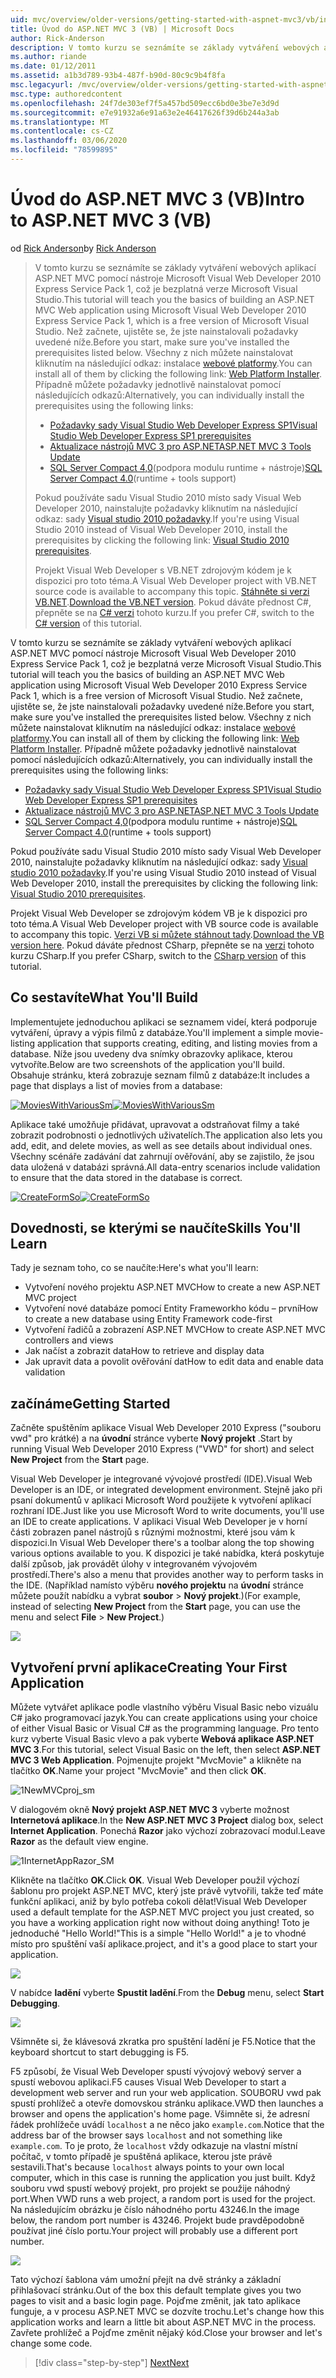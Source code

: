 ```yaml
---
uid: mvc/overview/older-versions/getting-started-with-aspnet-mvc3/vb/intro-to-aspnet-mvc-3
title: Úvod do ASP.NET MVC 3 (VB) | Microsoft Docs
author: Rick-Anderson
description: V tomto kurzu se seznámíte se základy vytváření webových aplikací ASP.NET MVC pomocí nástroje Microsoft Visual Web Developer 2010 Express Service Pack 1, který je...
ms.author: riande
ms.date: 01/12/2011
ms.assetid: a1b3d789-93b4-487f-b90d-80c9c9b4f8fa
msc.legacyurl: /mvc/overview/older-versions/getting-started-with-aspnet-mvc3/vb/intro-to-aspnet-mvc-3
msc.type: authoredcontent
ms.openlocfilehash: 24f7de303ef7f5a457bd509ecc6bd0e3be7e3d9d
ms.sourcegitcommit: e7e91932a6e91a63e2e46417626f39d6b244a3ab
ms.translationtype: MT
ms.contentlocale: cs-CZ
ms.lasthandoff: 03/06/2020
ms.locfileid: "78599895"
---
```

# <a name="intro-to-aspnet-mvc-3-vb"></a><span data-ttu-id="c8170-103">Úvod do ASP.NET MVC 3 (VB)</span><span class="sxs-lookup"><span data-stu-id="c8170-103">Intro to ASP.NET MVC 3 (VB)</span></span>

<span data-ttu-id="c8170-104">od [Rick Anderson](https://twitter.com/RickAndMSFT)</span><span class="sxs-lookup"><span data-stu-id="c8170-104">by [Rick Anderson](https://twitter.com/RickAndMSFT)</span></span>

> <span data-ttu-id="c8170-105">V tomto kurzu se seznámíte se základy vytváření webových aplikací ASP.NET MVC pomocí nástroje Microsoft Visual Web Developer 2010 Express Service Pack 1, což je bezplatná verze Microsoft Visual Studio.</span><span class="sxs-lookup"><span data-stu-id="c8170-105">This tutorial will teach you the basics of building an ASP.NET MVC Web application using Microsoft Visual Web Developer 2010 Express Service Pack 1, which is a free version of Microsoft Visual Studio.</span></span> <span data-ttu-id="c8170-106">Než začnete, ujistěte se, že jste nainstalovali požadavky uvedené níže.</span><span class="sxs-lookup"><span data-stu-id="c8170-106">Before you start, make sure you've installed the prerequisites listed below.</span></span> <span data-ttu-id="c8170-107">Všechny z nich můžete nainstalovat kliknutím na následující odkaz: instalace [webové platformy](https://www.microsoft.com/web/gallery/install.aspx?appid=VWD2010SP1Pack).</span><span class="sxs-lookup"><span data-stu-id="c8170-107">You can install all of them by clicking the following link: [Web Platform Installer](https://www.microsoft.com/web/gallery/install.aspx?appid=VWD2010SP1Pack).</span></span> <span data-ttu-id="c8170-108">Případně můžete požadavky jednotlivě nainstalovat pomocí následujících odkazů:</span><span class="sxs-lookup"><span data-stu-id="c8170-108">Alternatively, you can individually install the prerequisites using the following links:</span></span>
> 
> - [<span data-ttu-id="c8170-109">Požadavky sady Visual Studio Web Developer Express SP1</span><span class="sxs-lookup"><span data-stu-id="c8170-109">Visual Studio Web Developer Express SP1 prerequisites</span></span>](https://www.microsoft.com/web/gallery/install.aspx?appid=VWD2010SP1Pack)
> - [<span data-ttu-id="c8170-110">Aktualizace nástrojů MVC 3 pro ASP.NET</span><span class="sxs-lookup"><span data-stu-id="c8170-110">ASP.NET MVC 3 Tools Update</span></span>](https://www.microsoft.com/web/gallery/install.aspx?appsxml=&amp;appid=MVC3)
> - <span data-ttu-id="c8170-111">[SQL Server Compact 4,0](https://www.microsoft.com/web/gallery/install.aspx?appid=SQLCE;SQLCEVSTools_4_0)(podpora modulu runtime + nástroje)</span><span class="sxs-lookup"><span data-stu-id="c8170-111">[SQL Server Compact 4.0](https://www.microsoft.com/web/gallery/install.aspx?appid=SQLCE;SQLCEVSTools_4_0)(runtime + tools support)</span></span>
> 
> <span data-ttu-id="c8170-112">Pokud používáte sadu Visual Studio 2010 místo sady Visual Web Developer 2010, nainstalujte požadavky kliknutím na následující odkaz: sady [Visual studio 2010 požadavky](https://www.microsoft.com/web/gallery/install.aspx?appsxml=&amp;appid=VS2010SP1Pack).</span><span class="sxs-lookup"><span data-stu-id="c8170-112">If you're using Visual Studio 2010 instead of Visual Web Developer 2010, install the prerequisites by clicking the following link: [Visual Studio 2010 prerequisites](https://www.microsoft.com/web/gallery/install.aspx?appsxml=&amp;appid=VS2010SP1Pack).</span></span>
> 
> <span data-ttu-id="c8170-113">Projekt Visual Web Developer s VB.NET zdrojovým kódem je k dispozici pro toto téma.</span><span class="sxs-lookup"><span data-stu-id="c8170-113">A Visual Web Developer project with VB.NET source code is available to accompany this topic.</span></span> <span data-ttu-id="c8170-114">[Stáhněte si verzi VB.NET](https://code.msdn.microsoft.com/Introduction-to-MVC-3-10d1b098).</span><span class="sxs-lookup"><span data-stu-id="c8170-114">[Download the VB.NET version](https://code.msdn.microsoft.com/Introduction-to-MVC-3-10d1b098).</span></span> <span data-ttu-id="c8170-115">Pokud dáváte přednost C#, přepněte se na [ C# verzi](../cs/intro-to-aspnet-mvc-3.md) tohoto kurzu.</span><span class="sxs-lookup"><span data-stu-id="c8170-115">If you prefer C#, switch to the [C# version](../cs/intro-to-aspnet-mvc-3.md) of this tutorial.</span></span>

<span data-ttu-id="c8170-116">V tomto kurzu se seznámíte se základy vytváření webových aplikací ASP.NET MVC pomocí nástroje Microsoft Visual Web Developer 2010 Express Service Pack 1, což je bezplatná verze Microsoft Visual Studio.</span><span class="sxs-lookup"><span data-stu-id="c8170-116">This tutorial will teach you the basics of building an ASP.NET MVC Web application using Microsoft Visual Web Developer 2010 Express Service Pack 1, which is a free version of Microsoft Visual Studio.</span></span> <span data-ttu-id="c8170-117">Než začnete, ujistěte se, že jste nainstalovali požadavky uvedené níže.</span><span class="sxs-lookup"><span data-stu-id="c8170-117">Before you start, make sure you've installed the prerequisites listed below.</span></span> <span data-ttu-id="c8170-118">Všechny z nich můžete nainstalovat kliknutím na následující odkaz: instalace [webové platformy](https://www.microsoft.com/web/gallery/install.aspx?appid=VWD2010SP1Pack).</span><span class="sxs-lookup"><span data-stu-id="c8170-118">You can install all of them by clicking the following link: [Web Platform Installer](https://www.microsoft.com/web/gallery/install.aspx?appid=VWD2010SP1Pack).</span></span> <span data-ttu-id="c8170-119">Případně můžete požadavky jednotlivě nainstalovat pomocí následujících odkazů:</span><span class="sxs-lookup"><span data-stu-id="c8170-119">Alternatively, you can individually install the prerequisites using the following links:</span></span>

- [<span data-ttu-id="c8170-120">Požadavky sady Visual Studio Web Developer Express SP1</span><span class="sxs-lookup"><span data-stu-id="c8170-120">Visual Studio Web Developer Express SP1 prerequisites</span></span>](https://www.microsoft.com/web/gallery/install.aspx?appid=VWD2010SP1Pack)
- [<span data-ttu-id="c8170-121">Aktualizace nástrojů MVC 3 pro ASP.NET</span><span class="sxs-lookup"><span data-stu-id="c8170-121">ASP.NET MVC 3 Tools Update</span></span>](https://www.microsoft.com/web/gallery/install.aspx?appsxml=&amp;appid=MVC3)
- <span data-ttu-id="c8170-122">[SQL Server Compact 4,0](https://www.microsoft.com/web/gallery/install.aspx?appid=SQLCE;SQLCEVSTools_4_0)(podpora modulu runtime + nástroje)</span><span class="sxs-lookup"><span data-stu-id="c8170-122">[SQL Server Compact 4.0](https://www.microsoft.com/web/gallery/install.aspx?appid=SQLCE;SQLCEVSTools_4_0)(runtime + tools support)</span></span>

<span data-ttu-id="c8170-123">Pokud používáte sadu Visual Studio 2010 místo sady Visual Web Developer 2010, nainstalujte požadavky kliknutím na následující odkaz: sady [Visual studio 2010 požadavky](https://www.microsoft.com/web/gallery/install.aspx?appsxml=&amp;appid=VS2010SP1Pack).</span><span class="sxs-lookup"><span data-stu-id="c8170-123">If you're using Visual Studio 2010 instead of Visual Web Developer 2010, install the prerequisites by clicking the following link: [Visual Studio 2010 prerequisites](https://www.microsoft.com/web/gallery/install.aspx?appsxml=&amp;appid=VS2010SP1Pack).</span></span>

<span data-ttu-id="c8170-124">Projekt Visual Web Developer se zdrojovým kódem VB je k dispozici pro toto téma.</span><span class="sxs-lookup"><span data-stu-id="c8170-124">A Visual Web Developer project with VB source code is available to accompany this topic.</span></span> <span data-ttu-id="c8170-125">[Verzi VB si můžete stáhnout tady](https://code.msdn.microsoft.com/Project/Download/FileDownload.aspx?ProjectName=aspnetmvcsamples&amp;DownloadId=14824).</span><span class="sxs-lookup"><span data-stu-id="c8170-125">[Download the VB version here](https://code.msdn.microsoft.com/Project/Download/FileDownload.aspx?ProjectName=aspnetmvcsamples&amp;DownloadId=14824).</span></span> <span data-ttu-id="c8170-126">Pokud dáváte přednost CSharp, přepněte se na [verzi](../cs/intro-to-aspnet-mvc-3.md) tohoto kurzu CSharp.</span><span class="sxs-lookup"><span data-stu-id="c8170-126">If you prefer CSharp, switch to the [CSharp version](../cs/intro-to-aspnet-mvc-3.md) of this tutorial.</span></span>

## <a name="what-youll-build"></a><span data-ttu-id="c8170-127">Co sestavíte</span><span class="sxs-lookup"><span data-stu-id="c8170-127">What You'll Build</span></span>

<span data-ttu-id="c8170-128">Implementujete jednoduchou aplikaci se seznamem videí, která podporuje vytváření, úpravy a výpis filmů z databáze.</span><span class="sxs-lookup"><span data-stu-id="c8170-128">You'll implement a simple movie-listing application that supports creating, editing, and listing movies from a database.</span></span> <span data-ttu-id="c8170-129">Níže jsou uvedeny dva snímky obrazovky aplikace, kterou vytvoříte.</span><span class="sxs-lookup"><span data-stu-id="c8170-129">Below are two screenshots of the application you'll build.</span></span> <span data-ttu-id="c8170-130">Obsahuje stránku, která zobrazuje seznam filmů z databáze:</span><span class="sxs-lookup"><span data-stu-id="c8170-130">It includes a page that displays a list of movies from a database:</span></span>

<span data-ttu-id="c8170-131">[![MoviesWithVariousSm](intro-to-aspnet-mvc-3/_static/image2.png)](intro-to-aspnet-mvc-3/_static/image1.png)</span><span class="sxs-lookup"><span data-stu-id="c8170-131">[![MoviesWithVariousSm](intro-to-aspnet-mvc-3/_static/image2.png)](intro-to-aspnet-mvc-3/_static/image1.png)</span></span>

<span data-ttu-id="c8170-132">Aplikace také umožňuje přidávat, upravovat a odstraňovat filmy a také zobrazit podrobnosti o jednotlivých uživatelích.</span><span class="sxs-lookup"><span data-stu-id="c8170-132">The application also lets you add, edit, and delete movies, as well as see details about individual ones.</span></span> <span data-ttu-id="c8170-133">Všechny scénáře zadávání dat zahrnují ověřování, aby se zajistilo, že jsou data uložená v databázi správná.</span><span class="sxs-lookup"><span data-stu-id="c8170-133">All data-entry scenarios include validation to ensure that the data stored in the database is correct.</span></span>

<span data-ttu-id="c8170-134">[![CreateFormSo](intro-to-aspnet-mvc-3/_static/image4.png)](intro-to-aspnet-mvc-3/_static/image3.png)</span><span class="sxs-lookup"><span data-stu-id="c8170-134">[![CreateFormSo](intro-to-aspnet-mvc-3/_static/image4.png)](intro-to-aspnet-mvc-3/_static/image3.png)</span></span>

## <a name="skills-youll-learn"></a><span data-ttu-id="c8170-135">Dovednosti, se kterými se naučíte</span><span class="sxs-lookup"><span data-stu-id="c8170-135">Skills You'll Learn</span></span>

<span data-ttu-id="c8170-136">Tady je seznam toho, co se naučíte:</span><span class="sxs-lookup"><span data-stu-id="c8170-136">Here's what you'll learn:</span></span>

- <span data-ttu-id="c8170-137">Vytvoření nového projektu ASP.NET MVC</span><span class="sxs-lookup"><span data-stu-id="c8170-137">How to create a new ASP.NET MVC project</span></span>
- <span data-ttu-id="c8170-138">Vytvoření nové databáze pomocí Entity Frameworkho kódu – první</span><span class="sxs-lookup"><span data-stu-id="c8170-138">How to create a new database using Entity Framework code-first</span></span>
- <span data-ttu-id="c8170-139">Vytvoření řadičů a zobrazení ASP.NET MVC</span><span class="sxs-lookup"><span data-stu-id="c8170-139">How to create ASP.NET MVC controllers and views</span></span>
- <span data-ttu-id="c8170-140">Jak načíst a zobrazit data</span><span class="sxs-lookup"><span data-stu-id="c8170-140">How to retrieve and display data</span></span>
- <span data-ttu-id="c8170-141">Jak upravit data a povolit ověřování dat</span><span class="sxs-lookup"><span data-stu-id="c8170-141">How to edit data and enable data validation</span></span>

## <a name="getting-started"></a><span data-ttu-id="c8170-142">začínáme</span><span class="sxs-lookup"><span data-stu-id="c8170-142">Getting Started</span></span>

<span data-ttu-id="c8170-143">Začněte spuštěním aplikace Visual Web Developer 2010 Express ("souboru vwd" pro krátké) a na **úvodní** stránce vyberte **Nový projekt** .</span><span class="sxs-lookup"><span data-stu-id="c8170-143">Start by running Visual Web Developer 2010 Express ("VWD" for short) and select **New Project** from the **Start** page.</span></span>

<span data-ttu-id="c8170-144">Visual Web Developer je integrované vývojové prostředí (IDE).</span><span class="sxs-lookup"><span data-stu-id="c8170-144">Visual Web Developer is an IDE, or integrated development environment.</span></span> <span data-ttu-id="c8170-145">Stejně jako při psaní dokumentů v aplikaci Microsoft Word použijete k vytvoření aplikací rozhraní IDE.</span><span class="sxs-lookup"><span data-stu-id="c8170-145">Just like you use Microsoft Word to write documents, you'll use an IDE to create applications.</span></span> <span data-ttu-id="c8170-146">V aplikaci Visual Web Developer je v horní části zobrazen panel nástrojů s různými možnostmi, které jsou vám k dispozici.</span><span class="sxs-lookup"><span data-stu-id="c8170-146">In Visual Web Developer there's a toolbar along the top showing various options available to you.</span></span> <span data-ttu-id="c8170-147">K dispozici je také nabídka, která poskytuje další způsob, jak provádět úlohy v integrovaném vývojovém prostředí.</span><span class="sxs-lookup"><span data-stu-id="c8170-147">There's also a menu that provides another way to perform tasks in the IDE.</span></span> <span data-ttu-id="c8170-148">(Například namísto výběru **nového projektu** na **úvodní** stránce můžete použít nabídku a vybrat **soubor** &gt; **Nový projekt**.)</span><span class="sxs-lookup"><span data-stu-id="c8170-148">(For example, instead of selecting **New Project** from the **Start** page, you can use the menu and select **File** &gt; **New Project**.)</span></span>

[![](intro-to-aspnet-mvc-3/_static/image6.png)](intro-to-aspnet-mvc-3/_static/image5.png)

## <a name="creating-your-first-application"></a><span data-ttu-id="c8170-149">Vytvoření první aplikace</span><span class="sxs-lookup"><span data-stu-id="c8170-149">Creating Your First Application</span></span>

<span data-ttu-id="c8170-150">Můžete vytvářet aplikace podle vlastního výběru Visual Basic nebo vizuálu C# jako programovací jazyk.</span><span class="sxs-lookup"><span data-stu-id="c8170-150">You can create applications using your choice of either Visual Basic or Visual C# as the programming language.</span></span> <span data-ttu-id="c8170-151">Pro tento kurz vyberte Visual Basic vlevo a pak vyberte **Webová aplikace ASP.NET MVC 3**.</span><span class="sxs-lookup"><span data-stu-id="c8170-151">For this tutorial, select Visual Basic on the left, then select **ASP.NET MVC 3 Web Application**.</span></span> <span data-ttu-id="c8170-152">Pojmenujte projekt "MvcMovie" a klikněte na tlačítko **OK**.</span><span class="sxs-lookup"><span data-stu-id="c8170-152">Name your project "MvcMovie" and then click **OK**.</span></span>

![1NewMVCproj_sm](intro-to-aspnet-mvc-3/_static/image7.png)

<span data-ttu-id="c8170-154">V dialogovém okně **Nový projekt ASP.NET MVC 3** vyberte možnost **Internetová aplikace**.</span><span class="sxs-lookup"><span data-stu-id="c8170-154">In the **New ASP.NET MVC 3 Project** dialog box, select **Internet Application**.</span></span> <span data-ttu-id="c8170-155">Ponechá **Razor** jako výchozí zobrazovací modul.</span><span class="sxs-lookup"><span data-stu-id="c8170-155">Leave **Razor** as the default view engine.</span></span>

![1InternetAppRazor_SM](intro-to-aspnet-mvc-3/_static/image8.png)

<span data-ttu-id="c8170-157">Klikněte na tlačítko **OK**.</span><span class="sxs-lookup"><span data-stu-id="c8170-157">Click **OK**.</span></span> <span data-ttu-id="c8170-158">Visual Web Developer použil výchozí šablonu pro projekt ASP.NET MVC, který jste právě vytvořili, takže teď máte funkční aplikaci, aniž by bylo potřeba cokoli dělat!</span><span class="sxs-lookup"><span data-stu-id="c8170-158">Visual Web Developer used a default template for the ASP.NET MVC project you just created, so you have a working application right now without doing anything!</span></span> <span data-ttu-id="c8170-159">Toto je jednoduché "Hello World!"</span><span class="sxs-lookup"><span data-stu-id="c8170-159">This is a simple "Hello World!"</span></span> <span data-ttu-id="c8170-160">a je to vhodné místo pro spuštění vaší aplikace.</span><span class="sxs-lookup"><span data-stu-id="c8170-160">project, and it's a good place to start your application.</span></span>

[![](intro-to-aspnet-mvc-3/_static/image10.png)](intro-to-aspnet-mvc-3/_static/image9.png)

<span data-ttu-id="c8170-161">V nabídce **ladění** vyberte **Spustit ladění**.</span><span class="sxs-lookup"><span data-stu-id="c8170-161">From the **Debug** menu, select **Start Debugging**.</span></span>

![](intro-to-aspnet-mvc-3/_static/image11.png)

<span data-ttu-id="c8170-162">Všimněte si, že klávesová zkratka pro spuštění ladění je F5.</span><span class="sxs-lookup"><span data-stu-id="c8170-162">Notice that the keyboard shortcut to start debugging is F5.</span></span>

<span data-ttu-id="c8170-163">F5 způsobí, že Visual Web Developer spustí vývojový webový server a spustí webovou aplikaci.</span><span class="sxs-lookup"><span data-stu-id="c8170-163">F5 causes Visual Web Developer to start a development web server and run your web application.</span></span> <span data-ttu-id="c8170-164">SOUBORU vwd pak spustí prohlížeč a otevře domovskou stránku aplikace.</span><span class="sxs-lookup"><span data-stu-id="c8170-164">VWD then launches a browser and opens the application's home page.</span></span> <span data-ttu-id="c8170-165">Všimněte si, že adresní řádek prohlížeče uvádí `localhost` a ne něco jako `example.com`.</span><span class="sxs-lookup"><span data-stu-id="c8170-165">Notice that the address bar of the browser says `localhost` and not something like `example.com`.</span></span> <span data-ttu-id="c8170-166">To je proto, že `localhost` vždy odkazuje na vlastní místní počítač, v tomto případě je spuštěná aplikace, kterou jste právě sestavili.</span><span class="sxs-lookup"><span data-stu-id="c8170-166">That's because `localhost` always points to your own local computer, which in this case is running the application you just built.</span></span> <span data-ttu-id="c8170-167">Když souboru vwd spustí webový projekt, pro projekt se použije náhodný port.</span><span class="sxs-lookup"><span data-stu-id="c8170-167">When VWD runs a web project, a random port is used for the project.</span></span> <span data-ttu-id="c8170-168">Na následujícím obrázku je číslo náhodného portu 43246.</span><span class="sxs-lookup"><span data-stu-id="c8170-168">In the image below, the random port number is 43246.</span></span> <span data-ttu-id="c8170-169">Projekt bude pravděpodobně používat jiné číslo portu.</span><span class="sxs-lookup"><span data-stu-id="c8170-169">Your project will probably use a different port number.</span></span>

![](intro-to-aspnet-mvc-3/_static/image12.png)

<span data-ttu-id="c8170-170">Tato výchozí šablona vám umožní přejít na dvě stránky a základní přihlašovací stránku.</span><span class="sxs-lookup"><span data-stu-id="c8170-170">Out of the box this default template gives you two pages to visit and a basic login page.</span></span> <span data-ttu-id="c8170-171">Pojďme změnit, jak tato aplikace funguje, a v procesu ASP.NET MVC se dozvíte trochu.</span><span class="sxs-lookup"><span data-stu-id="c8170-171">Let's change how this application works and learn a little bit about ASP.NET MVC in the process.</span></span> <span data-ttu-id="c8170-172">Zavřete prohlížeč a Pojďme změnit nějaký kód.</span><span class="sxs-lookup"><span data-stu-id="c8170-172">Close your browser and let's change some code.</span></span>

> [!div class="step-by-step"]
> [<span data-ttu-id="c8170-173">Next</span><span class="sxs-lookup"><span data-stu-id="c8170-173">Next</span></span>](adding-a-controller.md)
